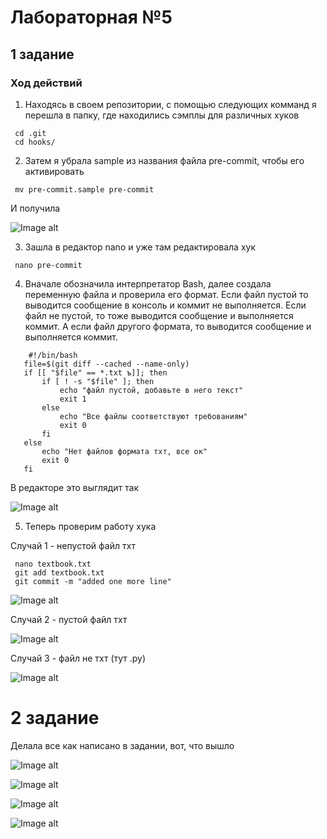 # Лабораторная №5
## 1 задание
### Ход действий
1. Находясь в своем репозитории, с помощью следующих комманд я перешла в папку, где находились сэмплы для различных хуков
```
 cd .git
 cd hooks/
```
2. Затем я убрала sample из названия файла pre-commit, чтобы его активировать
```
 mv pre-commit.sample pre-commit
```
   И получила 
   
   ![Image alt](https://github.com/amina339/-5-/blob/main/Снимок%20экрана%202024-12-10%20183738.png)

3. Зашла в редактор nano и уже там редактировала хук
```
 nano pre-commit
```
4. Вначале обозначила интерпретатор Bash, далее создала переменную файла и проверила его формат. Если файл пустой то выводится сообщение в консоль и коммит не выполняется. Если файл не пустой, то тоже выводится сообщение и выполняется коммит. А если файл другого формата, то выводится сообщение и выполняется коммит.
```
    #!/bin/bash
   file=$(git diff --cached --name-only)
   if [[ "$file" == *.txt ъ]]; then
       if [ ! -s "$file" ]; then
           echo "файл пустой, добавьте в него текст"
           exit 1
       else
           echo "Все файлы соответствуют требованиям"
           exit 0
       fi
   else
       echo "Нет файлов формата тхт, все ок"
       exit 0
   fi
```
В редакторе это выглядит так

 ![Image alt](https://github.com/amina339/-5-/blob/main/Снимок%20экрана%202024-12-11%20112244.png)

 5. Теперь проверим работу хука

Случай 1 - непустой файл тхт
```
 nano textbook.txt
 git add textbook.txt
 git commit -m "added one more line"
```

 ![Image alt](https://github.com/amina339/-5-/blob/main/Снимок%20экрана%202024-12-10%20193718.png)

 Случай 2 - пустой файл тхт
 
  ![Image alt](https://github.com/amina339/-5-/blob/main/Снимок%20экрана%202024-12-10%20193912.png)

  Случай 3 - файл не тхт (тут .py)

   ![Image alt](https://github.com/amina339/-5-/blob/main/Снимок%20экрана%202024-12-11%20113249.png)

   # 2 задание
   Делала все как написано в задании, вот, что вышло

   ![Image alt](https://github.com/amina339/-5-/blob/main/Снимок%20экрана%202024-12-11%20000258.png)

   ![Image alt](https://github.com/amina339/-5-/blob/main/Снимок%20экрана%202024-12-11%20000405.png)

   ![Image alt](https://github.com/amina339/-5-/blob/main/Снимок%20экрана%202024-12-11%20000545.png)

   ![Image alt](https://github.com/amina339/-5-/blob/main/Снимок%20экрана%202024-12-11%20000618.png)
    
